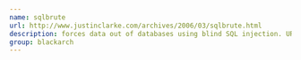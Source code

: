 ```yaml
---
name: sqlbrute
url: http://www.justinclarke.com/archives/2006/03/sqlbrute.html
description: forces data out of databases using blind SQL injection. URL : http://www.justinclarke.com/archives/2006/03/sqlbrute.html Groups : blackarch blackarch-fuzzer blackarch-webapp
group: blackarch
---
```

